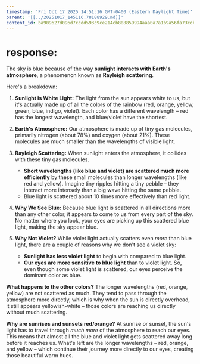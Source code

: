 ```yaml
---
timestamp: 'Fri Oct 17 2025 14:51:16 GMT-0400 (Eastern Daylight Time)'
parent: '[[../20251017_145116.78188929.md]]'
content_id: ba909627d096d7ccdd593c9ce214cb808859994aaa0a7a1b9a56fa73ccb7ebc7
---
```


# response:

The sky is blue because of the way **sunlight interacts with Earth's atmosphere**, a phenomenon known as **Rayleigh scattering**.

Here's a breakdown:

1. **Sunlight is White Light:** The light from the sun appears white to us, but it's actually made up of all the colors of the rainbow (red, orange, yellow, green, blue, indigo, violet). Each color has a different wavelength – red has the longest wavelength, and blue/violet have the shortest.

2. **Earth's Atmosphere:** Our atmosphere is made up of tiny gas molecules, primarily nitrogen (about 78%) and oxygen (about 21%). These molecules are much smaller than the wavelengths of visible light.

3. **Rayleigh Scattering:** When sunlight enters the atmosphere, it collides with these tiny gas molecules.
   * **Short wavelengths (like blue and violet) are scattered much more efficiently** by these small molecules than longer wavelengths (like red and yellow). Imagine tiny ripples hitting a tiny pebble – they interact more intensely than a big wave hitting the same pebble.
   * Blue light is scattered about 10 times more effectively than red light.

4. **Why We See Blue:** Because blue light is scattered in all directions more than any other color, it appears to come to us from every part of the sky. No matter where you look, your eyes are picking up this scattered blue light, making the sky appear blue.

5. **Why Not Violet?** While violet light actually scatters even *more* than blue light, there are a couple of reasons why we don't see a violet sky:
   * **Sunlight has less violet light** to begin with compared to blue light.
   * **Our eyes are more sensitive to blue light** than to violet light. So, even though some violet light is scattered, our eyes perceive the dominant color as blue.

**What happens to the other colors?**
The longer wavelengths (red, orange, yellow) are not scattered as much. They tend to pass through the atmosphere more directly, which is why when the sun is directly overhead, it still appears yellowish-white – those colors are reaching us directly without much scattering.

**Why are sunrises and sunsets red/orange?**
At sunrise or sunset, the sun's light has to travel through *much more* of the atmosphere to reach our eyes. This means that almost all the blue and violet light gets scattered away long before it reaches us. What's left are the longer wavelengths – red, orange, and yellow – which continue their journey more directly to our eyes, creating those beautiful warm hues.
